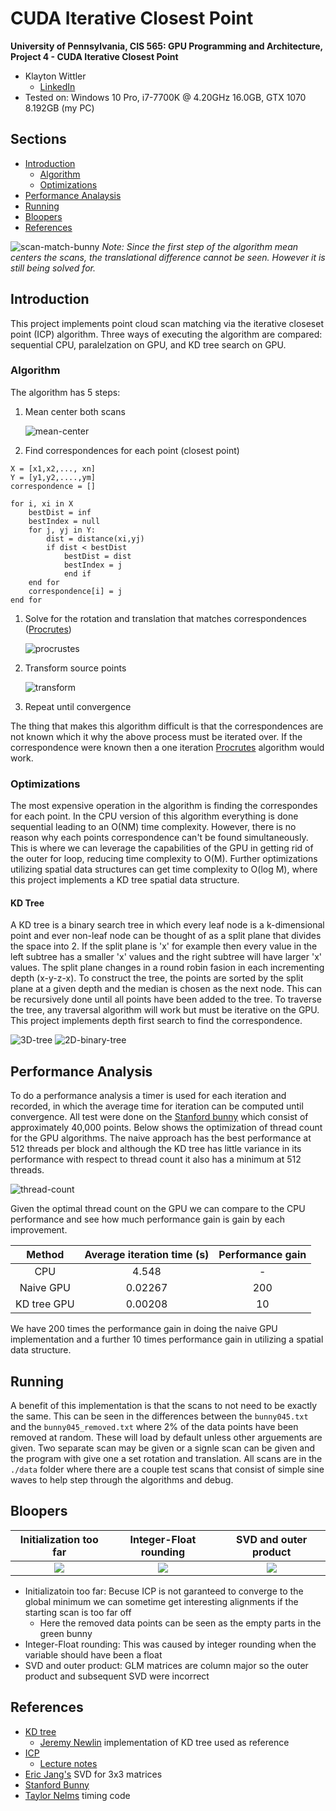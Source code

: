 # CUDA Iterative Closest Point

**University of Pennsylvania, CIS 565: GPU Programming and Architecture,
Project 4 - CUDA Iterative Closest Point**

* Klayton Wittler
    * [LinkedIn](https://www.linkedin.com/in/klayton-wittler/)
* Tested on: Windows 10 Pro, i7-7700K @ 4.20GHz 16.0GB, GTX 1070 8.192GB (my PC)

## Sections
* [Introduction](#introduction)
    * [Algorithm](#algorithm)
    * [Optimizations](#optmizations)
* [Performance Analaysis](#performance-analysis)
* [Running](#running)
* [Bloopers](#bloopers)
* [References](#references)

![scan-match-bunny](images/icpBunny.gif)
*Note: Since the first step of the algorithm mean centers the scans, the translational difference cannot be seen. However it is still being solved for.*

## Introduction
This project implements point cloud scan matching via the iterative closeset point (ICP) algorithm. Three ways of executing the algorithm are compared: sequential CPU, paralelzation on GPU, and KD tree search on GPU.

### Algorithm
The algorithm has 5 steps:

1. Mean center both scans

    ![mean-center](images/meanCenter.png)

1. Find correspondences for each point (closest point)
```
X = [x1,x2,..., xn]
Y = [y1,y2,....,ym]
correspondence = []

for i, xi in X
    bestDist = inf
    bestIndex = null
    for j, yj in Y:
        dist = distance(xi,yj)
        if dist < bestDist
            bestDist = dist
            bestIndex = j
            end if
    end for
    correspondence[i] = j
end for
```

1. Solve for the rotation and translation that matches correspondences ([Procrutes](https://en.wikipedia.org/wiki/Orthogonal_Procrustes_problem))

    ![procrustes](images/procrustes.png)

1. Transform source points

    ![transform](images/transformSource.png)

1. Repeat until convergence

The thing that makes this algorithm difficult is that the correspondences are not known which it why the above process must be iterated over. If the correspondence were known then a one iteration [Procrutes](https://en.wikipedia.org/wiki/Orthogonal_Procrustes_problem) algorithm would work.

### Optimizations
The most expensive operation in the algorithm is finding the correspondes for each point. In the CPU version of this algorithm everything is done sequential leading to an O(NM) time complexity. However, there is no reason why each points correspondence can't be found simultaneously. This is where we can leverage the capabilities of the GPU in getting rid of the outer for loop, reducing time complexity to O(M). Further optimizations utilizing spatial data structures can get time complexity to O(log M), where this project implements a KD tree spatial data structure.

#### KD Tree
A KD tree is a binary search tree in which every leaf node is a k-dimensional point and ever non-leaf node can be thought of as a split plane that divides the space into 2. If the split plane is 'x' for example then every value in the left subtree has a smaller 'x' values and the right subtree will have larger 'x' values. The split plane changes in a round robin fasion in each incrementing depth (x-y-z-x). To construct the tree, the points are sorted by the split plane at a given depth and the median is chosen as the next node. This can be recursively done until all points have been added to the tree. To traverse the tree, any traversal algorithm will work but must be iterative on the GPU. This project implements depth first search to find the correspondence.

![3D-tree](images/3dtree.png)   ![2D-binary-tree](images/2d_binaryTree.png)

## Performance Analysis
To do a performance analysis a timer is used for each iteration and recorded, in which the average time for iteration can be computed until convergence. All test were done on the [Stanford bunny](http://graphics.stanford.edu/data/3Dscanrep/) which consist of approximately 40,000 points. Below shows the optimization of thread count for the GPU algorithms. The naive approach has the best performance at 512 threads per block and although the KD tree has little variance in its performance with respect to thread count it also has a minimum at 512 threads.

![thread-count](images/threadCount.png)

Given the optimal thread count on the GPU we can compare to the CPU performance and see how much performance gain is gain by each improvement.

Method | Average iteration time (s) | Performance gain
:-------------------------:|:-------------------------:|:-------------------------:
CPU| 4.548 | -
Naive GPU | 0.02267 | 200
KD tree GPU | 0.00208 | 10

We have 200 times the performance gain in doing the naive GPU implementation and a further 10 times performance gain in utilizing a spatial data structure.

## Running
 A benefit of this implementation is that the scans to not need to be exactly the same. This can be seen in the differences between the ```bunny045.txt``` and the ```bunny045_removed.txt``` where 2% of the data points have been removed at random. These will load by default unless other arguements are given. Two separate scan may be given or a signle scan can be given and the program with give one a set rotation and translation. All scans are in the ```./data``` folder where there are a couple test scans that consist of simple sine waves to help step through the algorithms and debug.


## Bloopers
Initialization too far | Integer-Float rounding | SVD and outer product
:-------------------------:|:-------------------------:|:-------------------------:
![](images/convergenceIssues.png)| ![](images/spinBlooper_intError.gif)| ![](images/outerProductBlooper.gif)

* Initializatoin too far: Becuse ICP is not garanteed to converge to the global minimum we can sometime get interesting alignments if the starting scan is too far off
    * Here the removed data points can be seen as the empty parts in the green bunny
* Integer-Float rounding: This was caused by integer rounding when the variable should have been a float
* SVD and outer product: GLM matrices are column major so the outer product and subsequent SVD were incorrect

## References
* [KD tree](https://en.wikipedia.org/wiki/K-d_tree)
    * [Jeremy Newlin](https://github.com/jeremynewlin/Accel) implementation of KD tree used as reference
* [ICP](https://en.wikipedia.org/wiki/Iterative_closest_point)
    * [Lecture notes](https://cs.gmu.edu/~kosecka/cs685/cs685-icp.pdf)
* [Eric Jang's](https://github.com/ericjang/svd3) SVD for 3x3 matrices
* [Stanford Bunny](http://graphics.stanford.edu/data/3Dscanrep/)
* [Taylor Nelms](https://github.com/taylornelms15/Project1-CUDA-Flocking/blob/master/GRAPHING.md) timing code